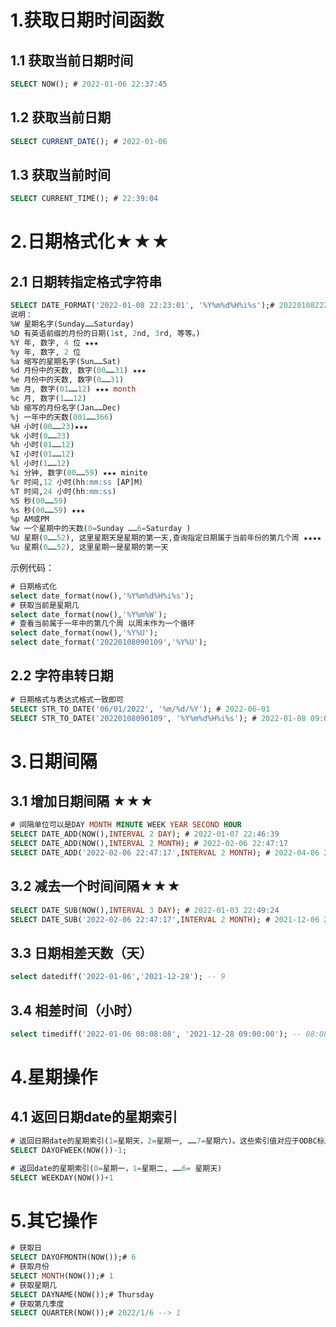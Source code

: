 # 1.获取日期时间函数

## 1.1 获取当前日期时间

~~~sql
SELECT NOW(); # 2022-01-06 22:37:45
~~~

## 1.2 获取当前日期
~~~sql
SELECT CURRENT_DATE(); # 2022-01-06
~~~

## 1.3 获取当前时间
~~~sql
SELECT CURRENT_TIME(); # 22:39:04
~~~

# 2.日期格式化★★★

## 2.1 日期转指定格式字符串 

~~~sql
SELECT DATE_FORMAT('2022-01-08 22:23:01', '%Y%m%d%H%i%s');# 20220108222301
说明：
%W 星期名字(Sunday……Saturday) 
%D 有英语前缀的月份的日期(1st, 2nd, 3rd, 等等。)
%Y 年, 数字, 4 位 ★★★
%y 年, 数字, 2 位
%a 缩写的星期名字(Sun……Sat)
%d 月份中的天数, 数字(00……31) ★★★
%e 月份中的天数, 数字(0……31)
%m 月, 数字(01……12) ★★★ month
%c 月, 数字(1……12)
%b 缩写的月份名字(Jan……Dec)
%j 一年中的天数(001……366)
%H 小时(00……23)★★★
%k 小时(0……23)
%h 小时(01……12) 
%I 小时(01……12)
%l 小时(1……12)
%i 分钟, 数字(00……59) ★★★ minite
%r 时间,12 小时(hh:mm:ss [AP]M)
%T 时间,24 小时(hh:mm:ss)
%S 秒(00……59)
%s 秒(00……59) ★★★
%p AM或PM
%w 一个星期中的天数(0=Sunday ……6=Saturday )
%U 星期(0……52), 这里星期天是星期的第一天,查询指定日期属于当前年份的第几个周 ★★★★
%u 星期(0……52), 这里星期一是星期的第一天
~~~

示例代码：

~~~sql
# 日期格式化
select date_format(now(),'%Y%m%d%H%i%s');
# 获取当前是星期几
select date_format(now(),'%Y%m%W');
# 查看当前属于一年中的第几个周 以周末作为一个循环
select date_format(now(),'%Y%U');
select date_format('20220108090109','%Y%U');
~~~

## 2.2 字符串转日期

~~~sql
# 日期格式与表达式格式一致即可
SELECT STR_TO_DATE('06/01/2022', '%m/%d/%Y'); # 2022-06-01
SELECT STR_TO_DATE('20220108090109', '%Y%m%d%H%i%s'); # 2022-01-08 09:01:09
~~~

# 3.日期间隔

## 3.1 增加日期间隔 ★★★

~~~sql
# 间隔单位可以是DAY MONTH MINUTE WEEK YEAR SECOND HOUR
SELECT DATE_ADD(NOW(),INTERVAL 2 DAY); # 2022-01-07 22:46:39
SELECT DATE_ADD(NOW(),INTERVAL 2 MONTH); # 2022-02-06 22:47:17
SELECT DATE_ADD('2022-02-06 22:47:17',INTERVAL 2 MONTH); # 2022-04-06 22:47:17
~~~

## 3.2 减去一个时间间隔★★★
~~~sql
SELECT DATE_SUB(NOW(),INTERVAL 3 DAY); # 2022-01-03 22:49:24
SELECT DATE_SUB('2022-02-06 22:47:17',INTERVAL 2 MONTH); # 2021-12-06 22:47:17
~~~

## 3.3 日期相差天数（天）
~~~sql
select datediff('2022-01-06','2021-12-28'); -- 9
~~~

## 3.4 相差时间（小时）
~~~sql
select timediff('2022-01-06 08:08:08', '2021-12-28 09:00:00'); -- 08:08:08
~~~

# 4.星期操作

## 4.1 返回日期date的星期索引

~~~sql
# 返回日期date的星期索引(1=星期天，2=星期一, ……7=星期六)。这些索引值对应于ODBC标准。
SELECT DAYOFWEEK(NOW())-1;

# 返回date的星期索引(0=星期一，1=星期二, ……6= 星期天)
SELECT WEEKDAY(NOW())+1
~~~

# 5.其它操作

~~~sql
# 获取日
SELECT DAYOFMONTH(NOW());# 6
# 获取月份
SELECT MONTH(NOW());# 1
# 获取星期几
SELECT DAYNAME(NOW());# Thursday
# 获取第几季度
SELECT QUARTER(NOW());# 2022/1/6 --> 1
~~~
